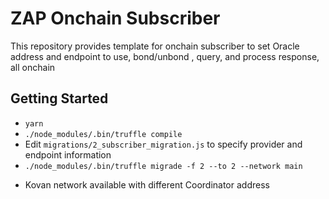 # ZAP Onchain Subscriber


This repository provides template for onchain subscriber to set Oracle address and endpoint to use,
bond/unbond , query, and process response, all onchain

## Getting Started

- `yarn`
- `./node_modules/.bin/truffle compile`
- Edit `migrations/2_subscriber_migration.js` to specify provider and endpoint information
- `./node_modules/.bin/truffle migrade -f 2 --to 2 --network main`
* Kovan network available with different Coordinator address
